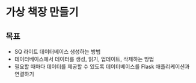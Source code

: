 # 가상 책장 만들기

## 목표
- SQ 라이트 데이터베이스 생성하는 방법
- 데이터베이스에서 데이터를 생성, 읽기, 업데이트, 삭제하는 방법
- 필요할 때마다 데이터를 제공할 수 있도록 데이터베이스를 Flask 애플리케이션과 연결하기

